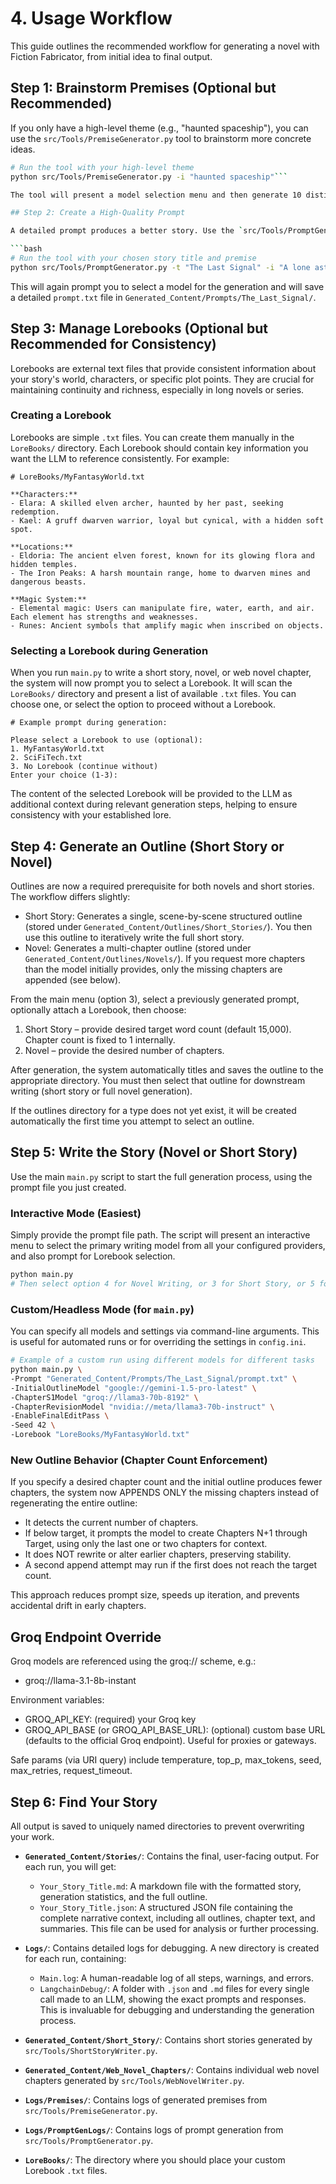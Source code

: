 # 4. Usage Workflow

This guide outlines the recommended workflow for generating a novel with Fiction Fabricator, from initial idea to final output.

## Step 1: Brainstorm Premises (Optional but Recommended)

If you only have a high-level theme (e.g., "haunted spaceship"), you can use the `src/Tools/PremiseGenerator.py` tool to brainstorm more concrete ideas.

````bash
# Run the tool with your high-level theme
python src/Tools/PremiseGenerator.py -i "haunted spaceship"```

The tool will present a model selection menu and then generate 10 distinct premises based on your theme. The output is saved to a timestamped file in the `Logs/Premises/` directory. You can use any of these premises as input for the next step.

## Step 2: Create a High-Quality Prompt

A detailed prompt produces a better story. Use the `src/Tools/PromptGenerator.py` tool to expand a simple idea or one of the premises from the previous step into a rich, detailed prompt suitable for the main application.

```bash
# Run the tool with your chosen story title and premise
python src/Tools/PromptGenerator.py -t "The Last Signal" -i "A lone astronaut on Mars discovers a strange, repeating signal from a polar ice cap, but her mission command on Earth insists it's just a malfunction."
````

This will again prompt you to select a model for the generation and will save a detailed `prompt.txt` file in `Generated_Content/Prompts/The_Last_Signal/`.

## Step 3: Manage Lorebooks (Optional but Recommended for Consistency)

Lorebooks are external text files that provide consistent information about your story's world, characters, or specific plot points. They are crucial for maintaining continuity and richness, especially in long novels or series.

### Creating a Lorebook

Lorebooks are simple `.txt` files. You can create them manually in the `LoreBooks/` directory. Each Lorebook should contain key information you want the LLM to reference consistently. For example:

```
# LoreBooks/MyFantasyWorld.txt

**Characters:**
- Elara: A skilled elven archer, haunted by her past, seeking redemption.
- Kael: A gruff dwarven warrior, loyal but cynical, with a hidden soft spot.

**Locations:**
- Eldoria: The ancient elven forest, known for its glowing flora and hidden temples.
- The Iron Peaks: A harsh mountain range, home to dwarven mines and dangerous beasts.

**Magic System:**
- Elemental magic: Users can manipulate fire, water, earth, and air. Each element has strengths and weaknesses.
- Runes: Ancient symbols that amplify magic when inscribed on objects.
```

### Selecting a Lorebook during Generation

When you run `main.py` to write a short story, novel, or web novel chapter, the system will now prompt you to select a Lorebook. It will scan the `LoreBooks/` directory and present a list of available `.txt` files. You can choose one, or select the option to proceed without a Lorebook.

```
# Example prompt during generation:

Please select a Lorebook to use (optional):
1. MyFantasyWorld.txt
2. SciFiTech.txt
3. No Lorebook (continue without)
Enter your choice (1-3): 
```

The content of the selected Lorebook will be provided to the LLM as additional context during relevant generation steps, helping to ensure consistency with your established lore.

## Step 4: Generate an Outline (Short Story or Novel)

Outlines are now a required prerequisite for both novels and short stories. The workflow differs slightly:

- Short Story: Generates a single, scene-by-scene structured outline (stored under `Generated_Content/Outlines/Short_Stories/`). You then use this outline to iteratively write the full short story.
- Novel: Generates a multi-chapter outline (stored under `Generated_Content/Outlines/Novels/`). If you request more chapters than the model initially provides, only the missing chapters are appended (see below).

From the main menu (option 3), select a previously generated prompt, optionally attach a Lorebook, then choose:
1. Short Story – provide desired target word count (default 15,000). Chapter count is fixed to 1 internally.
2. Novel – provide the desired number of chapters.

After generation, the system automatically titles and saves the outline to the appropriate directory. You must then select that outline for downstream writing (short story or full novel generation).

If the outlines directory for a type does not yet exist, it will be created automatically the first time you attempt to select an outline.

## Step 5: Write the Story (Novel or Short Story)

Use the main `main.py` script to start the full generation process, using the prompt file you just created.

### Interactive Mode (Easiest)

Simply provide the prompt file path. The script will present an interactive menu to select the primary writing model from all your configured providers, and also prompt for Lorebook selection.

```bash
python main.py
# Then select option 4 for Novel Writing, or 3 for Short Story, or 5 for Web Novel Chapter.
```

### Custom/Headless Mode (for `main.py`)

You can specify all models and settings via command-line arguments. This is useful for automated runs or for overriding the settings in `config.ini`.

```bash
# Example of a custom run using different models for different tasks
python main.py \
-Prompt "Generated_Content/Prompts/The_Last_Signal/prompt.txt" \
-InitialOutlineModel "google://gemini-1.5-pro-latest" \
-ChapterS1Model "groq://llama3-70b-8192" \
-ChapterRevisionModel "nvidia://meta/llama3-70b-instruct" \
-EnableFinalEditPass \
-Seed 42 \
-Lorebook "LoreBooks/MyFantasyWorld.txt"
```

### New Outline Behavior (Chapter Count Enforcement)

If you specify a desired chapter count and the initial outline produces fewer chapters, the system now APPENDS ONLY the missing chapters instead of regenerating the entire outline:

- It detects the current number of chapters.
- If below target, it prompts the model to create Chapters N+1 through Target, using only the last one or two chapters for context.
- It does NOT rewrite or alter earlier chapters, preserving stability.
- A second append attempt may run if the first does not reach the target count.

This approach reduces prompt size, speeds up iteration, and prevents accidental drift in early chapters.

## Groq Endpoint Override

Groq models are referenced using the groq:// scheme, e.g.:
- groq://llama-3.1-8b-instant

Environment variables:
- GROQ_API_KEY: (required) your Groq key
- GROQ_API_BASE (or GROQ_API_BASE_URL): (optional) custom base URL (defaults to the official Groq endpoint). Useful for proxies or gateways.

Safe params (via URI query) include temperature, top_p, max_tokens, seed, max_retries, request_timeout.

## Step 6: Find Your Story

All output is saved to uniquely named directories to prevent overwriting your work.

- **`Generated_Content/Stories/`**: Contains the final, user-facing output. For each run, you will get:

  - `Your_Story_Title.md`: A markdown file with the formatted story, generation statistics, and the full outline.
  - `Your_Story_Title.json`: A structured JSON file containing the complete narrative context, including all outlines, chapter text, and summaries. This file can be used for analysis or further processing.

- **`Logs/`**: Contains detailed logs for debugging. A new directory is created for each run, containing:
  - `Main.log`: A human-readable log of all steps, warnings, and errors.
  - `LangchainDebug/`: A folder with `.json` and `.md` files for every single call made to an LLM, showing the exact prompts and responses. This is invaluable for debugging and understanding the generation process.

- **`Generated_Content/Short_Story/`**: Contains short stories generated by `src/Tools/ShortStoryWriter.py`.
- **`Generated_Content/Web_Novel_Chapters/`**: Contains individual web novel chapters generated by `src/Tools/WebNovelWriter.py`.
- **`Logs/Premises/`**: Contains logs of generated premises from `src/Tools/PremiseGenerator.py`.
- **`Logs/PromptGenLogs/`**: Contains logs of prompt generation from `src/Tools/PromptGenerator.py`.
- **`LoreBooks/`**: The directory where you should place your custom Lorebook `.txt` files.

